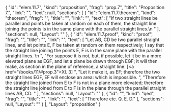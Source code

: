 {
  "id": "elem.11.7",
  "kind": "proposition",
  "frag": "prop.7",
  "title": "Proposition 7.",
  "link": "",
  "text": null,
  "sections": [
    {
      "id": "elem.11.7.theorem",
      "kind": "theorem",
      "frag": "",
      "title": "",
      "link": "",
      "text": [
        "If two straight lines be parallel and points be taken at random on each of them, the straight line joining the points is in the same plane with the parallel straight lines.\n      "
      ],
      "sections": null,
      "Layout": ""
    },
    {
      "id": "elem.11.7.proof",
      "kind": "proof",
      "frag": "",
      "title": "",
      "link": "",
      "text": [
        "Let AB, CD be two parallel straight lines, and let points E, F be taken at random on them respectively; I say that the straight line joining the points E, F is in the same plane with the parallel straight lines. \n      ",
        "For suppose it is not, but, if possible, let it be in a more elevated plane as EGF, and let a plane be drawn through EGF; it will then make, as section in the plane of reference, a straight line. [<a href=\"/books/11/#prop.3\">XI. 3</a>] ",
        "Let it make it, as EF; therefore the two straight lines EGF, EF will enclose an area: which is impossible. ",
        "Therefore the straight line joined from E to F is not in a plane more elevated; therefore the straight line joined from E to F is in the plane through the parallel straight lines AB, CD. "
      ],
      "sections": null,
      "Layout": ""
    },
    {
      "id": "",
      "kind": "qed",
      "frag": "",
      "title": "",
      "link": "",
      "text": [
        "Therefore etc. Q. E. D."
      ],
      "sections": null,
      "Layout": ""
    }
  ],
  "Layout": "proposition"
}
